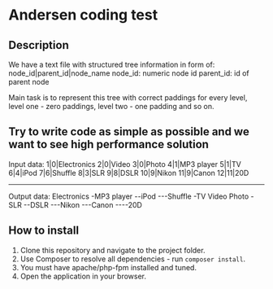 # Andersen coding test

## Description
We have a text file with structured tree information in form of:
node_id|parent_id|node_name
node_id: numeric node id
parent_id: id of parent node

Main task is to represent this tree with correct paddings for every level,
level one - zero paddings, level two - one padding and so on.

Try to write code as simple as possible and we want to see high performance solution
---------------------------------------------------------------------------
Input data:
1|0|Electronics
2|0|Video
3|0|Photo
4|1|MP3 player
5|1|TV
6|4|iPod
7|6|Shuffle
8|3|SLR
9|8|DSLR
10|9|Nikon
11|9|Canon
12|11|20D

---------------------------------------------------------------------

Output data:
Electronics
-MP3 player
--iPod
---Shuffle
-TV
Video
Photo
-SLR
--DSLR
---Nikon
---Canon
----20D

## How to install

1. Clone this repository and navigate to the project folder.
2. Use Composer to resolve all dependencies - run `composer install`.
2. You must have apache/php-fpm installed and tuned.
3. Open the application in your browser.